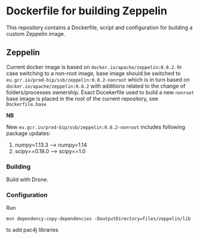 # Dockerfile for building Zeppelin

This repository contains a Dockerfile, script and configuration for building a
custom Zeppelin image.

## Zeppelin

Current docker image is based on `docker.io/apache/zeppelin:0.8.2`. In case
switching to a non-root image, base image should be switched to
`eu.gcr.io/prod-bip/ssb/zeppelin:0.8.2-nonroot` which is in turn based on
`docker.io/apache/zeppelin:0.8.2` with additions related to the change of
folders/processes ownership. Exact Docekerfile used to build a new `nonroot`
base image is placed in the root of the current repository, see
`Dockerfile.base`

**NB**

New `eu.gcr.io/prod-bip/ssb/zeppelin:0.8.2-nonroot` includes following package
updates:

1.  numpy=1.13.3 --> numpy=1.14
1.  scipy==0.18.0 --> scipy==1.0

### Building

Build with Drone.

### Configuration

Run

    mvn dependency:copy-dependencies -DoutputDirectory=files/zeppelin/lib

to add pac4j libraries

